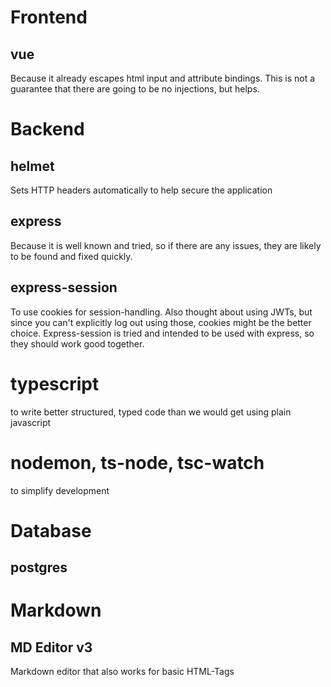 # Frontend
## vue 
Because it already escapes html input and attribute bindings. This is not a guarantee that there are going 
to be no injections, but helps.

# Backend
## helmet
Sets HTTP headers automatically to help secure the application
## express
Because it is well known and tried, so if there are any issues, they are likely to be found and fixed quickly.
## express-session
To use cookies for session-handling. Also thought about using JWTs, but since you can't explicitly log out using those,
cookies might be the better choice.
Express-session is tried and intended to be used with express, so they should work good together. 
# typescript
to write better structured, typed code than we would get using plain javascript
# nodemon, ts-node, tsc-watch
to simplify development


# Database
## postgres

# Markdown
## MD Editor v3
Markdown editor that also works for basic HTML-Tags